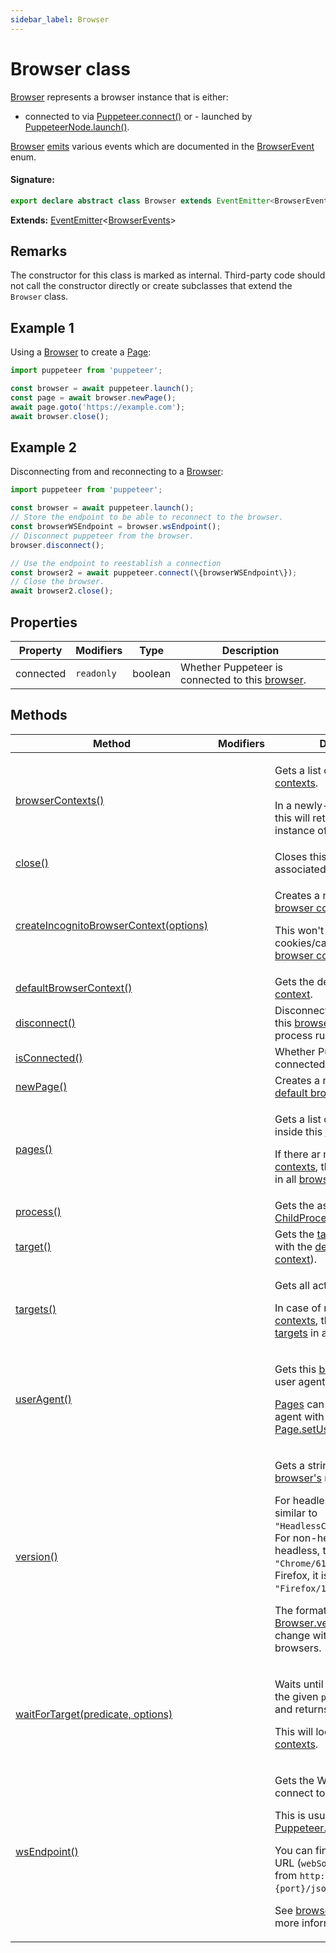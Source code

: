 ```yaml
---
sidebar_label: Browser
---
```


# Browser class

[Browser](./puppeteer.browser.md) represents a browser instance that is either:

- connected to via [Puppeteer.connect()](./puppeteer.puppeteer.connect.md) or - launched by [PuppeteerNode.launch()](./puppeteer.puppeteernode.launch.md).

[Browser](./puppeteer.browser.md) [emits](./puppeteer.eventemitter.md) various events which are documented in the [BrowserEvent](./puppeteer.browserevent.md) enum.

#### Signature:

```typescript
export declare abstract class Browser extends EventEmitter<BrowserEvents>
```

**Extends:** [EventEmitter](./puppeteer.eventemitter.md)&lt;[BrowserEvents](./puppeteer.browserevents.md)&gt;

## Remarks

The constructor for this class is marked as internal. Third-party code should not call the constructor directly or create subclasses that extend the `Browser` class.

## Example 1

Using a [Browser](./puppeteer.browser.md) to create a [Page](./puppeteer.page.md):

```ts
import puppeteer from 'puppeteer';

const browser = await puppeteer.launch();
const page = await browser.newPage();
await page.goto('https://example.com');
await browser.close();
```

## Example 2

Disconnecting from and reconnecting to a [Browser](./puppeteer.browser.md):

```ts
import puppeteer from 'puppeteer';

const browser = await puppeteer.launch();
// Store the endpoint to be able to reconnect to the browser.
const browserWSEndpoint = browser.wsEndpoint();
// Disconnect puppeteer from the browser.
browser.disconnect();

// Use the endpoint to reestablish a connection
const browser2 = await puppeteer.connect(\{browserWSEndpoint\});
// Close the browser.
await browser2.close();
```

## Properties

| Property  | Modifiers             | Type    | Description                                                               |
| --------- | --------------------- | ------- | ------------------------------------------------------------------------- |
| connected | <code>readonly</code> | boolean | Whether Puppeteer is connected to this [browser](./puppeteer.browser.md). |

## Methods

| Method                                                                                         | Modifiers | Description                                                                                                                                                                                                                                                                                                                                                                                                                                                                                       |
| ---------------------------------------------------------------------------------------------- | --------- | ------------------------------------------------------------------------------------------------------------------------------------------------------------------------------------------------------------------------------------------------------------------------------------------------------------------------------------------------------------------------------------------------------------------------------------------------------------------------------------------------- |
| [browserContexts()](./puppeteer.browser.browsercontexts.md)                                    |           | <p>Gets a list of open [browser contexts](./puppeteer.browsercontext.md).</p><p>In a newly-created [browser](./puppeteer.browser.md), this will return a single instance of [BrowserContext](./puppeteer.browsercontext.md).</p>                                                                                                                                                                                                                                                                  |
| [close()](./puppeteer.browser.close.md)                                                        |           | Closes this [browser](./puppeteer.browser.md) and all associated [pages](./puppeteer.page.md).                                                                                                                                                                                                                                                                                                                                                                                                    |
| [createIncognitoBrowserContext(options)](./puppeteer.browser.createincognitobrowsercontext.md) |           | <p>Creates a new incognito [browser context](./puppeteer.browsercontext.md).</p><p>This won't share cookies/cache with other [browser contexts](./puppeteer.browsercontext.md).</p>                                                                                                                                                                                                                                                                                                               |
| [defaultBrowserContext()](./puppeteer.browser.defaultbrowsercontext.md)                        |           | Gets the default [browser context](./puppeteer.browsercontext.md).                                                                                                                                                                                                                                                                                                                                                                                                                                |
| [disconnect()](./puppeteer.browser.disconnect.md)                                              |           | Disconnects Puppeteer from this [browser](./puppeteer.browser.md), but leaves the process running.                                                                                                                                                                                                                                                                                                                                                                                                |
| [isConnected()](./puppeteer.browser.isconnected.md)                                            |           | Whether Puppeteer is connected to this [browser](./puppeteer.browser.md).                                                                                                                                                                                                                                                                                                                                                                                                                         |
| [newPage()](./puppeteer.browser.newpage.md)                                                    |           | Creates a new [page](./puppeteer.page.md) in the [default browser context](./puppeteer.browser.defaultbrowsercontext.md).                                                                                                                                                                                                                                                                                                                                                                         |
| [pages()](./puppeteer.browser.pages.md)                                                        |           | <p>Gets a list of all open [pages](./puppeteer.page.md) inside this [Browser](./puppeteer.browser.md).</p><p>If there ar multiple [browser contexts](./puppeteer.browsercontext.md), this returns all [pages](./puppeteer.page.md) in all [browser contexts](./puppeteer.browsercontext.md).</p>                                                                                                                                                                                                  |
| [process()](./puppeteer.browser.process.md)                                                    |           | Gets the associated [ChildProcess](https://nodejs.org/api/child_process.html#class-childprocess).                                                                                                                                                                                                                                                                                                                                                                                                 |
| [target()](./puppeteer.browser.target.md)                                                      |           | Gets the [target](./puppeteer.target.md) associated with the [default browser context](./puppeteer.browser.defaultbrowsercontext.md)).                                                                                                                                                                                                                                                                                                                                                            |
| [targets()](./puppeteer.browser.targets.md)                                                    |           | <p>Gets all active [targets](./puppeteer.target.md).</p><p>In case of multiple [browser contexts](./puppeteer.browsercontext.md), this returns all [targets](./puppeteer.target.md) in all [browser contexts](./puppeteer.browsercontext.md).</p>                                                                                                                                                                                                                                                 |
| [userAgent()](./puppeteer.browser.useragent.md)                                                |           | <p>Gets this [browser's](./puppeteer.browser.md) original user agent.</p><p>[Pages](./puppeteer.page.md) can override the user agent with [Page.setUserAgent()](./puppeteer.page.setuseragent.md).</p>                                                                                                                                                                                                                                                                                            |
| [version()](./puppeteer.browser.version.md)                                                    |           | <p>Gets a string representing this [browser's](./puppeteer.browser.md) name and version.</p><p>For headless browser, this is similar to <code>&quot;HeadlessChrome/61.0.3153.0&quot;</code>. For non-headless or new-headless, this is similar to <code>&quot;Chrome/61.0.3153.0&quot;</code>. For Firefox, it is similar to <code>&quot;Firefox/116.0a1&quot;</code>.</p><p>The format of [Browser.version()](./puppeteer.browser.version.md) might change with future releases of browsers.</p> |
| [waitForTarget(predicate, options)](./puppeteer.browser.waitfortarget.md)                      |           | <p>Waits until a [target](./puppeteer.target.md) matching the given <code>predicate</code> appears and returns it.</p><p>This will look all open [browser contexts](./puppeteer.browsercontext.md).</p>                                                                                                                                                                                                                                                                                           |
| [wsEndpoint()](./puppeteer.browser.wsendpoint.md)                                              |           | <p>Gets the WebSocket URL to connect to this [browser](./puppeteer.browser.md).</p><p>This is usually used with [Puppeteer.connect()](./puppeteer.puppeteer.connect.md).</p><p>You can find the debugger URL (<code>webSocketDebuggerUrl</code>) from <code>http://$\{host\}:$\{port\}/json/version</code>.</p><p>See [browser endpoint](https://chromedevtools.github.io/devtools-protocol/#how-do-i-access-the-browser-target) for more information.</p>                                        |
